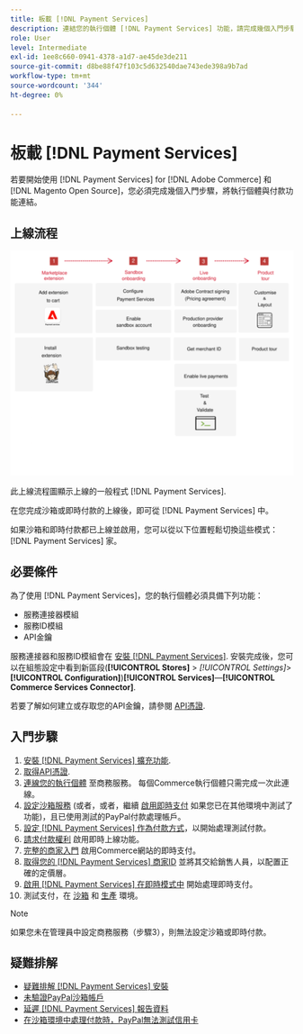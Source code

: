 ```yaml
---
title: 板載 [!DNL Payment Services]
description: 連結您的執行個體 [!DNL Payment Services] 功能，請完成幾個入門步驟。
role: User
level: Intermediate
exl-id: 1ee8c660-0941-4378-a1d7-ae45de3de211
source-git-commit: d8be88f47f103c5d632540dae743ede398a9b7ad
workflow-type: tm+mt
source-wordcount: '344'
ht-degree: 0%

---
```


# 板載 [!DNL Payment Services]

若要開始使用 [!DNL Payment Services] for [!DNL Adobe Commerce] 和 [!DNL Magento Open Source]，您必須完成幾個入門步驟，將執行個體與付款功能連結。

## 上線流程

![上線流程](assets/onboarding-diagram.svg)

此上線流程圖顯示上線的一般程式 [!DNL Payment Services].

在您完成沙箱或即時付款的上線後，即可從 [!DNL Payment Services] 中。

如果沙箱和即時付款都已上線並啟用，您可以從以下位置輕鬆切換這些模式： [!DNL Payment Services] 家。

## 必要條件

為了使用 [!DNL Payment Services]，您的執行個體必須具備下列功能：

* 服務連接器模組
* 服務ID模組
* API金鑰

服務連接器和服務ID模組會在 [安裝 [!DNL Payment Services]](install.md). 安裝完成後，您可以在組態設定中看到新區段(**[!UICONTROL Stores]** > _[!UICONTROL Settings]_>**[!UICONTROL Configuration]**)**[!UICONTROL Services]**—**[!UICONTROL Commerce Services Connector]**.

若要了解如何建立或存取您的API金鑰，請參閱 [API憑證](#obtain-api-credentials).

## 入門步驟

1. [安裝 [!DNL Payment Services] 擴充功能](install.md#get-payment-services).
1. [取得API憑證](connect.md#obtain-api-credentials).
1. [連線您的執行個體](connect.md#configure-commerce-services) 至商務服務。 每個Commerce執行個體只需完成一次此連線。
1. [設定沙箱服務](sandbox.md#enable-sandbox-testing) (或者，或者，繼續 [啟用即時支付](sandbox.md#enable-live-payments) 如果您已在其他環境中測試了功能)，且已使用測試的PayPal付款處理帳戶。
1. [設定 [!DNL Payment Services] 作為付款方式](production.md#set-payment-services-as-payment-method)，以開始處理測試付款。
1. [請求付款權利](production.md#request-payments-entitlement-from-adobe) 啟用即時上線功能。
1. [完整的商家入門](production.md#complete-merchant-onboarding) 啟用Commerce網站的即時支付。
1. [取得您的 [!DNL Payment Services] 商家ID](production.md#configure-pricing-tier) 並將其交給銷售人員，以配置正確的定價層。
1. [啟用 [!DNL Payment Services] 在即時模式中](production.md#enable-live-payments) 開始處理即時支付。
1. 測試支付，在 [沙箱](sandbox.md#test-in-sandbox-environment) 和 [生產](production.md#test-in-production) 環境。

>[!NOTE]
>
>如果您未在管理員中設定商務服務（步驟3），則無法設定沙箱或即時付款。

## 疑難排解

* [疑難排解 [!DNL Payment Services] 安裝](https://experienceleague.adobe.com/docs/commerce-knowledge-base/kb/troubleshooting/payments/payservices-install.html?lang=en)
* [未驗證PayPal沙箱帳戶](https://experienceleague.adobe.com/docs/commerce-knowledge-base/kb/troubleshooting/payments/payservices-paypal-acct.html)
* [延遲 [!DNL Payment Services] 報告資料](https://experienceleague.adobe.com/docs/commerce-knowledge-base/kb/troubleshooting/payments/payservices-report-info-delayed.html)
* [在沙箱環境中處理付款時，PayPal無法測試信用卡](https://experienceleague.adobe.com/docs/commerce-knowledge-base/kb/troubleshooting/payments/payservices-cc-sandbox-failure.html?lang=en)
